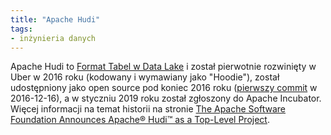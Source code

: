 ```yaml
---
title: "Apache Hudi"
tags:
- inżynieria danych
---
```

Apache Hudi to [Format Tabel w Data Lake](notes/format%20tabel%20date%20lake.md) i został pierwotnie rozwinięty w Uber w 2016 roku (kodowany i wymawiany jako "Hoodie"), został udostępniony jako open source pod koniec 2016 roku ([pierwszy commit](https://github.com/apache/hudi/commit/0512da094bad2f3bcd2ddddc29e8abfec175dcfe) w 2016-12-16), a w styczniu 2019 roku został zgłoszony do Apache Incubator. Więcej informacji na temat historii na stronie [The Apache Software Foundation Announces Apache® Hudi™ as a Top-Level Project](https://www.globenewswire.com/news-release/2020/06/04/2043732/0/en/The-Apache-Software-Foundation-Announces-Apache-Hudi-as-a-Top-Level-Project.html).